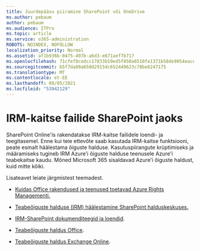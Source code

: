 ```yaml
---
title: Juurdepääsu piiramine SharePoint või OneDrive
ms.author: pebaum
author: pebaum
ms.audience: ITPro
ms.topic: article
ms.service: o365-administration
ROBOTS: NOINDEX, NOFOLLOW
localization_priority: Normal
ms.assetid: af1b936b-0475-497b-a6d3-e671aef7b717
ms.openlocfilehash: 71cfef0cedcc17833b19ed5f050a6510fe1371b58de9054eace2f29a46b3e06d
ms.sourcegitcommit: b5f7da89a650d2915dc652449623c78be6247175
ms.translationtype: MT
ms.contentlocale: et-EE
ms.lasthandoff: 08/05/2021
ms.locfileid: "53942129"
---
```

# <a name="irm-protection-to-sharepoint-files"></a>IRM-kaitse failide SharePoint jaoks


SharePoint Online'is rakendatakse IRM-kaitse failidele loendi- ja teegitasemel. Enne kui teie ettevõte saab kasutada IRM-kaitse funktsiooni, peate esmalt häälestama õiguste halduse. Kasutuspiirangute krüptimiseks ja määramiseks tugineb IRM Azure'i õiguste halduse teenusele Azure'i teabekaitse kaudu. Mõned Microsoft 365 sisaldavad Azure'i õiguste haldust, kuid mitte kõiki. 

Lisateavet leiate järgmistest teemadest.

- [Kuidas Office rakendused ja teenused toetavad Azure Rights Managementi.](https://docs.microsoft.com/azure/information-protection/understand-explore/office-apps-services-support)

- [Teabeõiguste halduse (IRM) häälestamine SharePoint halduskeskuses.](https://docs.microsoft.com/microsoft-365/compliance/set-up-irm-in-sp-admin-center)

- [IRM-SharePoint dokumenditeegid ja loendid](https://docs.microsoft.com/microsoft-365/compliance/set-up-irm-in-sp-admin-center#irm-enable-sharepoint-document-libraries-and-lists).

- [Teabeõiguste haldus Office](https://support.office.com/Article/Information-Rights-Management-in-Office-c7a70797-6b1e-493f-acf7-92a39b85e30c).

- [Teabeõiguste haldus Exchange Online](https://docs.microsoft.com/microsoft-365/compliance/information-rights-management-in-exchange-online).


